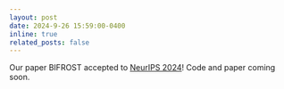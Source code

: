 ```yaml
---
layout: post
date: 2024-9-26 15:59:00-0400
inline: true
related_posts: false
---
```


Our paper BIFROST accepted to [NeurIPS 2024](https://neurips.cc/Conferences/2024)! Code and paper coming soon.
